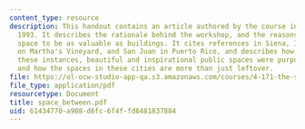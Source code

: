 ```yaml
---
content_type: resource
description: This handout contains an article authored by the course instructor in
  1993. It describes the rationale behind the workshop, and the reasons for considering
  space to be as valuable as buildings. It cites references in Siena, Italy, Oak Bluffs
  on Martha's Vineyard, and San Juan in Puerto Rico, and describes how, in each of
  these instances, beautiful and inspirational public spaces were purposefully created
  and how the spaces in these cities are more than just leftover.
file: https://ol-ocw-studio-app-qa.s3.amazonaws.com/courses/4-171-the-space-between-workshop-fall-2004/61434770a908d6fc6f4ffd6481837884_space_between.pdf
file_type: application/pdf
resourcetype: Document
title: space_between.pdf
uid: 61434770-a908-d6fc-6f4f-fd6481837884
---
```

